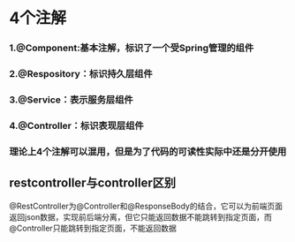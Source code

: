 # 4个注解
### 1.@Component:基本注解，标识了一个受Spring管理的组件
### 2.@Respository：标识持久层组件
### 3.@Service：表示服务层组件
### 4.@Controller：标识表现层组件
### 理论上4个注解可以混用，但是为了代码的可读性实际中还是分开使用
## restcontroller与controller区别
@RestController为@Controller和@ResponseBody的结合，它可以为前端页面返回json数据，实现前后端分离，但它只能返回数据不能跳转到指定页面，而@Controller只能跳转到指定页面，不能返回数据
